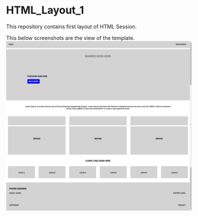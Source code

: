 # HTML_Layout_1
This repository contains first layout of HTML Session.

This below screenshots are the view of the template.
![Screenshot 1](https://github.com/Sneh7539/HTML_Layout_1/blob/main/Screenshot%20(1095).png)
![Screenshot 2](https://github.com/Sneh7539/HTML_Layout_1/blob/main/Screenshot%20(1096).png)
